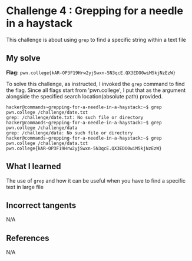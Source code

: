 # Challenge 4 : Grepping for a needle in a haystack
This challenge is about using `grep` to find a specific string within a text file

## My solve
**Flag:** `pwn.college{kAR-OP3F19Hrw2yjSwxn-5N3qcE.QX3EDO0wiM5kjNzEzW}`

To solve this challenge, as instructed, I invoked the `grep` command to find the flag. Since all flags start from 'pwn.college', I put that as the argument alongside the specified search location(absolute path) provided.
```
hacker@commands~grepping-for-a-needle-in-a-haystack:~$ grep pwn.college /challenge/date.txt
grep: /challenge/date.txt: No such file or directory
hacker@commands~grepping-for-a-needle-in-a-haystack:~$ grep pwn.college /challenge/data
grep: /challenge/data: No such file or directory
hacker@commands~grepping-for-a-needle-in-a-haystack:~$ grep pwn.college /challenge/data.txt
pwn.college{kAR-OP3F19Hrw2yjSwxn-5N3qcE.QX3EDO0wiM5kjNzEzW}
```

## What I learned 
The use of `grep` and how it can be useful when you have to find a specific text in large file

## Incorrect tangents 
N/A

## References 
N/A
